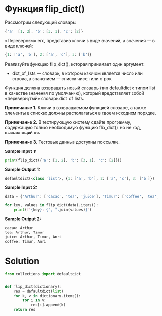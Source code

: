 # Функция flip_dict()

Рассмотрим следующий словарь:

```python
{'a': [1, 2], 'b': [3, 1], 'c': [2]}
```

«Перевернем» его, представив ключи в виде значений, а значения — в виде ключей:

```python
{1: ['a', 'b'], 2: ['a', 'c'], 3: ['b']}
```

Реализуйте функцию flip_dict(), которая принимает один аргумент:

* dict_of_lists — словарь, в котором ключом является число или строка, а значением — список чисел или строк

Функция должна возвращать новый словарь (тип defaultdict с типом list в качестве значения по умолчанию), который
представляет собой «перевернутый» словарь dict_of_lists.

**Примечание 1.** Ключи в возвращаемом функцией словаре, а также элементы в списках должны располагаться в своем
исходном порядке.

**Примечание 2.** В тестирующую систему сдайте программу, содержащую только необходимую функцию flip_dict(), но не код,
вызывающий ее.

**Примечание 3.** Тестовые данные доступны по ссылке.

**Sample Input 1:**

```python
print(flip_dict({'a': [1, 2], 'b': [3, 1], 'c': [2]}))
```

**Sample Output 1:**

```python
defaultdict(<class 'list'>, {1: ['a', 'b'], 2: ['a', 'c'], 3: ['b']})
```

**Sample Input 2:**

```python
data = {'Arthur': ['cacao', 'tea', 'juice'], 'Timur': ['coffee', 'tea', 'juice'], 'Anri': ['juice', 'coffee']}

for key, values in flip_dict(data).items():
    print(f'{key}: {", ".join(values)}')
```

**Sample Output 2:**

```python
cacao: Arthur
tea: Arthur, Timur
juice: Arthur, Timur, Anri
coffee: Timur, Anri
```

# Solution

```python
from collections import defaultdict


def flip_dict(dictionary):
    res = defaultdict(list)
    for k, v in dictionary.items():
        for i in v:
            res[i].append(k)
    return res
```